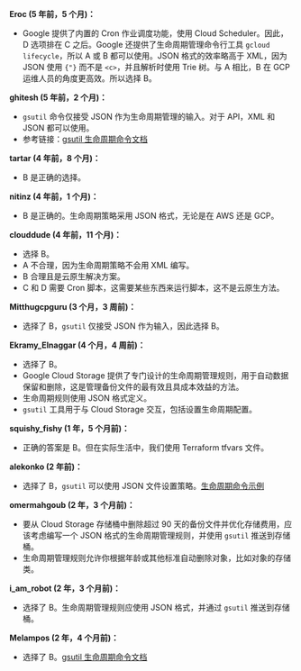 **Eroc (5 年前，5 个月)：**
- Google 提供了内置的 Cron 作业调度功能，使用 Cloud Scheduler。因此，D 选项排在 C 之后。Google 还提供了生命周期管理命令行工具 `gcloud lifecycle`，所以 A 或 B 都可以使用。JSON 格式的效率略高于 XML，因为 JSON 使用 `{"}` 而不是 `<c>`，并且解析时使用 Trie 树。与 A 相比，B 在 GCP 运维人员的角度更高效。所以选择 B。

**ghitesh (5 年前，2 个月)：**
- `gsutil` 命令仅接受 JSON 作为生命周期管理的输入。对于 API，XML 和 JSON 都可以使用。
- 参考链接：[gsutil 生命周期命令文档](https://cloud.google.com/storage/docs/gsutil/commands/lifecycle)

**tartar (4 年前，8 个月)：**
- B 是正确的选择。

**nitinz (4 年前，1 个月)：**
- B 是正确的。生命周期策略采用 JSON 格式，无论是在 AWS 还是 GCP。

**clouddude (4 年前，11 个月)：**
- 选择 B。
- A 不合理，因为生命周期策略不会用 XML 编写。
- B 合理且是云原生解决方案。
- C 和 D 需要 Cron 脚本，这需要某些东西来运行脚本，这不是云原生方法。

**Mitthugcpguru (3 个月，3 周前)：**
- 选择了 B，`gsutil` 仅接受 JSON 作为输入，因此选择 B。

**Ekramy_Elnaggar (4 个月，4 周前)：**
- 选择了 B。
- Google Cloud Storage 提供了专门设计的生命周期管理规则，用于自动数据保留和删除，这是管理备份文件的最有效且具成本效益的方法。
- 生命周期规则使用 JSON 格式定义。
- `gsutil` 工具用于与 Cloud Storage 交互，包括设置生命周期配置。

**squishy_fishy (1 年，5 个月前)：**
- 正确的答案是 B。但在实际生活中，我们使用 Terraform tfvars 文件。

**alekonko (2 年前)：**
- 选择了 B，`gsutil` 可以使用 JSON 文件设置策略。[生命周期命令示例](https://cloud.google.com/storage/docs/gsutil/commands/lifecycle#examples)

**omermahgoub (2 年，3 个月前)：**
- 要从 Cloud Storage 存储桶中删除超过 90 天的备份文件并优化存储费用，应该考虑编写一个 JSON 格式的生命周期管理规则，并使用 `gsutil` 推送到存储桶。
- 生命周期管理规则允许你根据年龄或其他标准自动删除对象，比如对象的存储类。

**i_am_robot (2 年，3 个月前)：**
- 选择了 B。生命周期管理规则应使用 JSON 格式，并通过 `gsutil` 推送到存储桶。

**Melampos (2 年，4 个月前)：**
- 选择了 B。[gsutil 生命周期命令文档](https://cloud.google.com/storage/docs/gsutil/commands/lifecycle)
